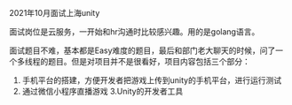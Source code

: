 2021年10月面试上海unity

面试岗位是云服务，一开始和hr沟通时比较感兴趣。用的是golang语言。

面试题目不难，基本都是Easy难度的题目，最后和部门老大聊天的时候，问了一个多线程的题目。但是对项目并不是很看好，项目内容包括三个部分：
1. 手机平台的搭建，方便开发者把游戏上传到unity的手机平台，进行运行测试 
2. 通过微信小程序直播游戏 
3.Unity的开发者工具




